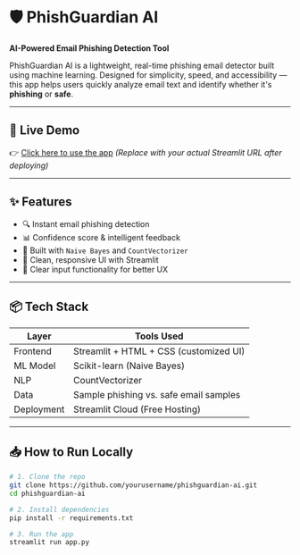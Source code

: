 # 🛡️ PhishGuardian AI

**AI-Powered Email Phishing Detection Tool**

PhishGuardian AI is a lightweight, real-time phishing email detector built using machine learning. Designed for simplicity, speed, and accessibility — this app helps users quickly analyze email text and identify whether it's **phishing** or **safe**.

---

## 🚀 Live Demo

👉 [Click here to use the app](https://phishguardian-ai.streamlit.app/)
_(Replace with your actual Streamlit URL after deploying)_

---

## ✨ Features

- 🔍 Instant email phishing detection
- 📊 Confidence score & intelligent feedback
- 🧠 Built with `Naive Bayes` and `CountVectorizer`
- 🎨 Clean, responsive UI with Streamlit
- 🧹 Clear input functionality for better UX

---

## 📦 Tech Stack

| Layer       | Tools Used                             |
|-------------|-----------------------------------------|
| Frontend    | Streamlit + HTML + CSS (customized UI) |
| ML Model    | Scikit-learn (Naive Bayes)              |
| NLP         | CountVectorizer                        |
| Data        | Sample phishing vs. safe email samples |
| Deployment  | Streamlit Cloud (Free Hosting)         |

---

## 📥 How to Run Locally

```bash
# 1. Clone the repo
git clone https://github.com/yourusername/phishguardian-ai.git
cd phishguardian-ai

# 2. Install dependencies
pip install -r requirements.txt

# 3. Run the app
streamlit run app.py
